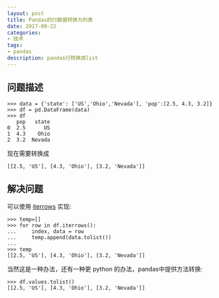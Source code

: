 ```yaml
---
layout: post
title: Pandas的行数据转换为列表
date: 2017-09-22
categories:
- 技术
tags:
- pandas
description: pandas行转换成list
---
```


## 问题描述

```
>>> data = {'state': ['US','Ohio','Nevada'], 'pop':[2.5, 4.3, 3.2]}
>>> df = pd.DataFrame(data)
>>> df
   pop   state
0  2.5      US
1  4.3    Ohio
2  3.2  Nevada
```

现在需要转换成

```
[[2.5, 'US'], [4.3, 'Ohio'], [3.2, 'Nevada']]
```

## 解决问题

可以使用 [iterrows](http://pandas.pydata.org/pandas-docs/dev/generated/pandas.DataFrame.iterrows.html) 实现:

```
>>> temp=[]
>>> for row in df.iterrows():
...     index, data = row
...     temp.append(data.tolist())
...
>>> temp
[[2.5, 'US'], [4.3, 'Ohio'], [3.2, 'Nevada']]
```

当然这是一种办法，还有一种更 python 的办法，pandas中提供方法转换:

```
>>> df.values.tolist()
[[2.5, 'US'], [4.3, 'Ohio'], [3.2, 'Nevada']]
```


